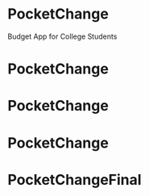 # PocketChange
Budget App for College Students 
# PocketChange
# PocketChange
# PocketChange
# PocketChangeFinal
